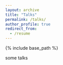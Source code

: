 ```yaml
---
layout: archive
title: "Talks"
permalink: /talks/
author_profile: true
redirect_from:
  - /resume
---
```


{% include base_path %}

some talks